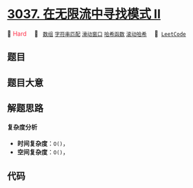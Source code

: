 # [3037. 在无限流中寻找模式 II](https://leetcode.com/problems/find-pattern-in-infinite-stream-ii)

🔴 <font color=#ff334b>Hard</font>&emsp; 🔖&ensp; [`数组`](/leetcode-js/outline/tag/array.md) [`字符串匹配`](/leetcode-js/outline/tag/string-matching.md) [`滑动窗口`](/leetcode-js/outline/tag/sliding-window.md) [`哈希函数`](/leetcode-js/outline/tag/hash-function.md) [`滚动哈希`](/leetcode-js/outline/tag/rolling-hash.md)&emsp; 🔗&ensp;[`LeetCode`](https://leetcode.com/problems/find-pattern-in-infinite-stream-ii)

## 题目




## 题目大意




## 解题思路

#### 复杂度分析

- **时间复杂度**：`O()`，
- **空间复杂度**：`O()`，

## 代码

```javascript

```